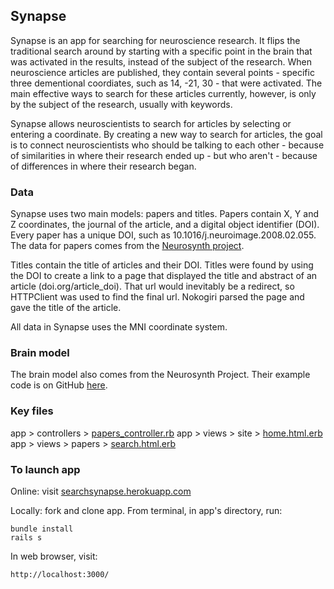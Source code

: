 ## Synapse

Synapse is an app for searching for neuroscience research. It flips the traditional search around by starting with a specific point in the brain that was activated in the results, instead of the subject of the research. When neuroscience articles are published, they contain several points - specific three dementional coordiates, such as 14, -21, 30 - that were activated. The main effective ways to search for these articles currently, however, is only by the subject of the research, usually with keywords.

Synapse allows neuroscientists to search for articles by selecting or entering a coordinate. By creating a new way to search for articles, the goal is to connect neuroscientists who should be talking to each other - because of similarities in where their research ended up - but who aren't - because of differences in where their research began.

### Data

Synapse uses two main models: papers and titles. Papers contain X, Y and Z coordinates, the journal of the article, and a digital object identifier (DOI). Every paper has a unique DOI, such as 10.1016/j.neuroimage.2008.02.055. The data for papers comes from the [Neurosynth project](http://neurosynth.org/).

Titles contain the title of articles and their DOI. Titles were found by using the DOI to create a link to a page that displayed the title and abstract of an article (doi.org/article_doi). That url would inevitably be a redirect, so HTTPClient was used to find the final url. Nokogiri parsed the page and gave the title of the article.

All data in Synapse uses the MNI coordinate system.

### Brain model

The brain model also comes from the Neurosynth Project. Their example code is on GitHub [here](https://github.com/neurosynth/nsviewer/tree/master/example).

### Key files

app > controllers > [papers_controller.rb](../../blob/master/app/controllers/papers_controller.rb)
app > views > site > [home.html.erb](../../blob/master/app/views/site/home.html.erb)
app > views > papers > [search.html.erb](../../blob/master/app/views/papers/search.html.erb)

### To launch app

Online: visit [searchsynapse.herokuapp.com](http://searchsynapse.herokuapp.com/)

Locally: fork and clone app. From terminal, in app's directory, run:

    bundle install
    rails s

In web browser, visit:

    http://localhost:3000/
